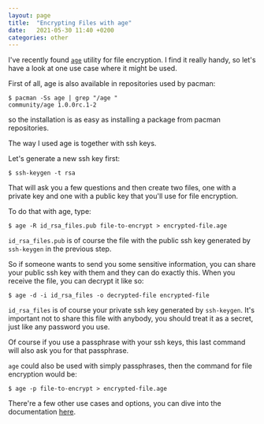 ```yaml
---
layout: page
title:  "Encrypting Files with age"
date:   2021-05-30 11:40 +0200
categories: other
---
```


I've recently found [`age`](https://github.com/FiloSottile/age) utility for file encryption. I find it really handy, so let's have a look at one use case where it might be used.

First of all, age is also available in repositories used by pacman:

```
$ pacman -Ss age | grep "/age "
community/age 1.0.0rc.1-2
```

so the installation is as easy as installing a package from pacman repositories.

The way I used age is together with ssh keys.

Let's generate a new ssh key first:

```
$ ssh-keygen -t rsa
```

That will ask you a few questions and then create two files, one with a private key and one with a public key that you'll use for file encryption.

To do that with age, type:

```
$ age -R id_rsa_files.pub file-to-encrypt > encrypted-file.age
```

`id_rsa_files.pub` is of course the file with the public ssh key generated by `ssh-keygen` in the previous step.

So if someone wants to send you some sensitive information, you can share your public ssh key with them and they can do exactly this. When you receive the file, you can decrypt it like so:

```
$ age -d -i id_rsa_files -o decrypted-file encrypted-file
```

`id_rsa_files` is of course your private ssh key generated by `ssh-keygen`. It's important not to share this file with anybody, you should treat it as a secret, just like any password you use.

Of course if you use a passphrase with your ssh keys, this last command will also ask you for that passphrase.

`age` could also be used with simply passphrases, then the command for file encryption would be:

```
$ age -p file-to-encrypt > encrypted-file.age
```

There're a few other use cases and options, you can dive into the documentation [here](https://htmlpreview.github.io/?https://github.com/FiloSottile/age/blob/master/doc/age.1.html).